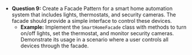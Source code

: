 - **Question 9:** Create a Facade Pattern for a smart home automation system that includes lights, thermostats, and security cameras. The facade should provide a simple interface to control these devices.
  - **Example:** Implement the `SmartHomeFacade` class with methods to turn on/off lights, set the thermostat, and monitor security cameras. Demonstrate its usage in a scenario where a user controls all devices through the facade.
